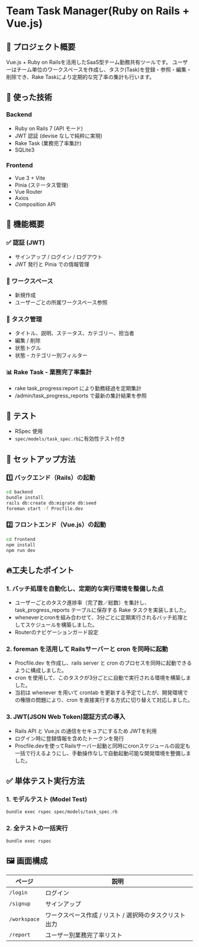 # Team Task Manager(Ruby on Rails + Vue.js)
## 📢 プロジェクト概要
Vue.js + Ruby on Railsを活用したSaaS型チーム勤務共有ツールです。
ユーザーはチーム単位のワークスペースを作成し、タスク(Task)を登録・参照・編集・削除でき、Rake Taskにより定期的な完了率の集計も行います。

## 🔧 使った技術

### Backend
- Ruby on Rails 7 (API モード)
- JWT 認証 (devise なしで純粋に実現)
- Rake Task (業務完了率集計)
- SQLite3

### Frontend
- Vue 3 + Vite
- Pinia (ステータス管理)
- Vue Router
- Axios
- Composition API

## 📌 機能概要

### ✅ 認証 (JWT)
- サインアップ / ログイン / ログアウト
- JWT 発行と Pinia での情報管理

### 🧩 ワークスペース
- 新規作成
- ユーザーごとの所属ワークスペース参照

### 📝 タスク管理
- タイトル、説明、ステータス、カテゴリー、担当者
- 編集 / 削除
- 状態トグル
- 状態・カテゴリー別フィルター

### 📊 Rake Task - 業務完了率集計
- rake task_progress:report により勤務経過を定期集計
- /admin/task_progress_reports で最新の集計結果を参照

## 🧪 テスト

- RSpec 使用
- `spec/models/task_spec.rb`に有効性テスト付き

## 🔧 セットアップ方法

### 1️⃣ バックエンド（Rails）の起動
```bash
cd backend
bundle install
rails db:create db:migrate db:seed
foreman start -f Procfile.dev
```
### 2️⃣ フロントエンド（Vue.js）の起動
```bash
cd frontend
npm install
npm run dev
```

## 🔥工夫したポイント

### 1. バッチ処理を自動化し、定期的な実行環境を整備した点
- ユーザーごとのタスク進捗率（完了数／総数）を集計し、task_progress_reports テーブルに保存する Rake タスクを実装しました。
- wheneverとcronを組み合わせて、3分ごとに定期実行されるバッチ処理としてスケジュールを構築しました。
- Routerのナビゲーションガード設定

### 2. foreman を活用して Railsサーバーと cron を同時に起動
- Procfile.dev を作成し、rails server と cron のプロセスを同時に起動できるように構成しました。
- cron を使用して、このタスクが3分ごとに自動で実行される環境を構築しました。
- 当初は whenever を用いて crontab を更新する予定でしたが、開発環境での権限の問題により、cron を直接実行する方式に切り替えて対応しました。

### 3. JWT(JSON Web Token)認証方式の導入
- Rails API と Vue.js の通信をセキュアにするため JWTを利用
- ログイン時に登録情報を含めたトークンを発行
- Procfile.devを使ってRailsサーバー起動と同時にcronスケジュールの設定も一括で行えるようにし、手動操作なしで自動起動可能な開発環境を整備しました。

## ✅ 単体テスト実行方法

### 1. モデルテスト (Model Test)

```bash
bundle exec rspec spec/models/task_spec.rb
```

### 2. 全テストの一括実行

```bash
bundle exec rspec
```

## 🖼️ 画面構成

| ページ | 説明 |
|--------|------|
| `/login` | ログイン |
| `/signup` | サインアップ |
| `/workspace` | ワークスペース作成 / リスト / 選択時のタスクリスト出力 |
| `/report` | ユーザー別業務完了率リスト |

